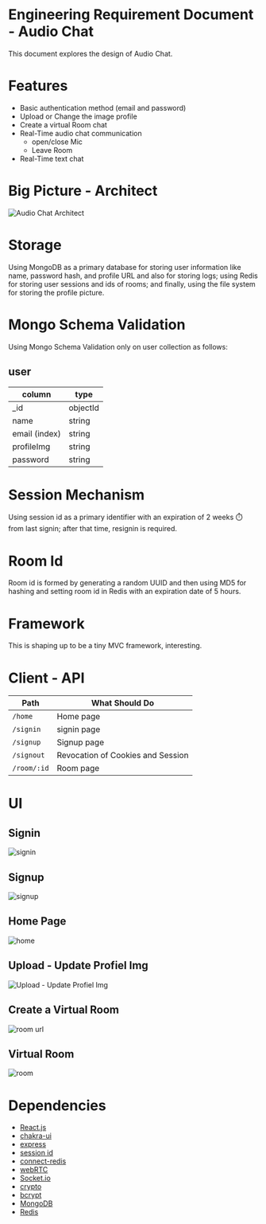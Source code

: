 # Engineering Requirement Document - Audio Chat

This document explores the design of Audio Chat.

# Features
 - Basic authentication method (email and password)
 - Upload or Change the image profile
 - Create a virtual Room chat
 - Real-Time audio chat communication
   - open/close Mic
   - Leave Room
 - Real-Time text chat

# Big Picture - Architect

<img src="https://raw.githubusercontent.com/bishoy-magdy/audio-chat/main/assets/Audio%20Chat%20Architect.svg" alt="Audio Chat Architect">

# Storage

Using MongoDB as a primary database for storing user information like name, password hash, and profile URL and also for storing logs; using Redis for storing user sessions and ids of rooms; and finally, using the file system for storing the profile picture.

# Mongo Schema Validation

Using Mongo Schema Validation only on user collection as follows:

## user

| column | type |
| --- | --- |
| _id | objectId |
| name | string |
| email (index) | string |
| profileImg | string |
| password | string |

# Session Mechanism

Using session id as a primary identifier with an expiration of 2 weeks ⏱️ from last signin; after that time, resignin is required.

# Room Id

Room id is formed by generating a random UUID and then using MD5 for hashing and setting room id in Redis with an expiration date of 5 hours.

# Framework

This is shaping up to be a tiny MVC framework, interesting.

# Client - API

| Path |  What Should Do |
| --- | --- |
| `/home` | Home page |
| `/signin` | signin page|
| `/signup` | Signup page |
| `/signout` | Revocation of Cookies and Session |
| `/room/:id` | Room page |

# UI

## Signin

<img src="https://raw.githubusercontent.com/bishoy-magdy/audio-chat/main/assets/signin.png" alt="signin">

## Signup

<img src="https://raw.githubusercontent.com/bishoy-magdy/audio-chat/main/assets/signup.png" alt="signup">


## Home Page

<img src="https://raw.githubusercontent.com/bishoy-magdy/audio-chat/main/assets/home.png" alt="home">

## Upload - Update Profiel Img

<img src="https://raw.githubusercontent.com/bishoy-magdy/audio-chat/main/assets/upload%20profiel%20img.png" alt="Upload - Update Profiel Img">

## Create a Virtual Room

<img src="https://raw.githubusercontent.com/bishoy-magdy/audio-chat/main/assets/room%20url.png" alt="room url">

## Virtual Room

<img src="https://raw.githubusercontent.com/bishoy-magdy/audio-chat/main/assets/room.png" alt="room">

# Dependencies

- [React.js](https://react.dev/)
- [chakra-ui](https://chakra-ui.com/)
- [express](https://www.npmjs.com/package/express)
- [session id](https://github.com/expressjs/session#readme)
- [connect-redis](https://www.npmjs.com/package/connect-redis)
- [webRTC](https://en.wikipedia.org/wiki/WebRTC)
- [Socket.io](https://socket.io/)
- [crypto](https://nodejs.org/api/crypto.html) 
- [bcrypt](https://www.npmjs.com/package/bcrypt)
- [MongoDB](https://www.mongodb.com/)
- [Redis](https://redis.io/)

